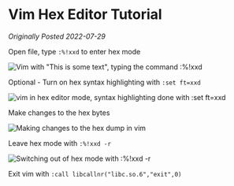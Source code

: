 # Vim Hex Editor Tutorial

_Originally Posted 2022-07-29_

Open file, type `:%!xxd` to enter hex mode

![Vim with "This is some text", typing the command :%!xxd](https://user-images.githubusercontent.com/26436276/209995509-af56ec0e-5924-42c7-9bac-96da91ee0d27.png)

Optional - Turn on hex syntax highlighting with `:set ft=xxd`

![vim in hex editor mode, syntax highlighting done with :set ft=xxd](https://user-images.githubusercontent.com/26436276/209995529-2300f14a-d348-4678-8173-dc0fab77fce1.png)

Make changes to the hex bytes

![Making changes to the hex dump in vim](https://user-images.githubusercontent.com/26436276/209995559-ba2505a1-cd76-439b-86bb-88f1332a035b.png)

Leave hex mode with `:%!xxd -r`

![Switching out of hex mode with :%!xxd -r](https://user-images.githubusercontent.com/26436276/209995593-eb863ae7-f01b-4898-a18c-da306bca9a35.png)

Exit vim with `:call libcallnr("libc.so.6","exit",0)`
